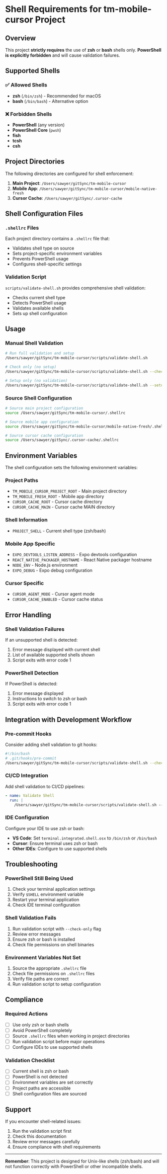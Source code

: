 # Shell Requirements for tm-mobile-cursor Project

## Overview

This project **strictly requires** the use of **zsh** or **bash** shells only. **PowerShell is explicitly forbidden** and will cause validation failures.

## Supported Shells

### ✅ Allowed Shells
- **zsh** (`/bin/zsh`) - Recommended for macOS
- **bash** (`/bin/bash`) - Alternative option

### ❌ Forbidden Shells
- **PowerShell** (any version)
- **PowerShell Core** (`pwsh`)
- **fish**
- **tcsh**
- **csh**

## Project Directories

The following directories are configured for shell enforcement:

1. **Main Project**: `/Users/sawyer/gitSync/tm-mobile-cursor`
2. **Mobile App**: `/Users/sawyer/gitSync/tm-mobile-cursor/mobile-native-fresh`
3. **Cursor Cache**: `/Users/sawyer/gitSync/.cursor-cache`

## Shell Configuration Files

### `.shellrc` Files
Each project directory contains a `.shellrc` file that:
- Validates shell type on source
- Sets project-specific environment variables
- Prevents PowerShell usage
- Configures shell-specific settings

### Validation Script
`scripts/validate-shell.sh` provides comprehensive shell validation:
- Checks current shell type
- Detects PowerShell usage
- Validates available shells
- Sets up shell configuration

## Usage

### Manual Shell Validation
```bash
# Run full validation and setup
/Users/sawyer/gitSync/tm-mobile-cursor/scripts/validate-shell.sh

# Check only (no setup)
/Users/sawyer/gitSync/tm-mobile-cursor/scripts/validate-shell.sh --check-only

# Setup only (no validation)
/Users/sawyer/gitSync/tm-mobile-cursor/scripts/validate-shell.sh --setup-only
```

### Source Shell Configuration
```bash
# Source main project configuration
source /Users/sawyer/gitSync/tm-mobile-cursor/.shellrc

# Source mobile app configuration
source /Users/sawyer/gitSync/tm-mobile-cursor/mobile-native-fresh/.shellrc

# Source cursor cache configuration
source /Users/sawyer/gitSync/.cursor-cache/.shellrc
```

## Environment Variables

The shell configuration sets the following environment variables:

### Project Paths
- `TM_MOBILE_CURSOR_PROJECT_ROOT` - Main project directory
- `TM_MOBILE_FRESH_ROOT` - Mobile app directory
- `CURSOR_CACHE_ROOT` - Cursor cache directory
- `CURSOR_CACHE_MAIN` - Cursor cache MAIN directory

### Shell Information
- `PROJECT_SHELL` - Current shell type (zsh/bash)

### Mobile App Specific
- `EXPO_DEVTOOLS_LISTEN_ADDRESS` - Expo devtools configuration
- `REACT_NATIVE_PACKAGER_HOSTNAME` - React Native packager hostname
- `NODE_ENV` - Node.js environment
- `EXPO_DEBUG` - Expo debug configuration

### Cursor Specific
- `CURSOR_AGENT_MODE` - Cursor agent mode
- `CURSOR_CACHE_ENABLED` - Cursor cache status

## Error Handling

### Shell Validation Failures
If an unsupported shell is detected:
1. Error message displayed with current shell
2. List of available supported shells shown
3. Script exits with error code 1

### PowerShell Detection
If PowerShell is detected:
1. Error message displayed
2. Instructions to switch to zsh or bash
3. Script exits with error code 1

## Integration with Development Workflow

### Pre-commit Hooks
Consider adding shell validation to git hooks:
```bash
#!/bin/bash
# .git/hooks/pre-commit
/Users/sawyer/gitSync/tm-mobile-cursor/scripts/validate-shell.sh --check-only
```

### CI/CD Integration
Add shell validation to CI/CD pipelines:
```yaml
- name: Validate Shell
  run: |
    /Users/sawyer/gitSync/tm-mobile-cursor/scripts/validate-shell.sh --check-only
```

### IDE Configuration
Configure your IDE to use zsh or bash:
- **VS Code**: Set `terminal.integrated.shell.osx` to `/bin/zsh` or `/bin/bash`
- **Cursor**: Ensure terminal uses zsh or bash
- **Other IDEs**: Configure to use supported shells

## Troubleshooting

### PowerShell Still Being Used
1. Check your terminal application settings
2. Verify `$SHELL` environment variable
3. Restart your terminal application
4. Check IDE terminal configuration

### Shell Validation Fails
1. Run validation script with `--check-only` flag
2. Review error messages
3. Ensure zsh or bash is installed
4. Check file permissions on shell binaries

### Environment Variables Not Set
1. Source the appropriate `.shellrc` file
2. Check file permissions on `.shellrc` files
3. Verify file paths are correct
4. Run validation script to setup configuration

## Compliance

### Required Actions
- [ ] Use only zsh or bash shells
- [ ] Avoid PowerShell completely
- [ ] Source `.shellrc` files when working in project directories
- [ ] Run validation script before major operations
- [ ] Configure IDEs to use supported shells

### Validation Checklist
- [ ] Current shell is zsh or bash
- [ ] PowerShell is not detected
- [ ] Environment variables are set correctly
- [ ] Project paths are accessible
- [ ] Shell configuration files are sourced

## Support

If you encounter shell-related issues:
1. Run the validation script first
2. Check this documentation
3. Review error messages carefully
4. Ensure compliance with shell requirements

---

**Remember**: This project is designed for Unix-like shells (zsh/bash) and will not function correctly with PowerShell or other incompatible shells. 